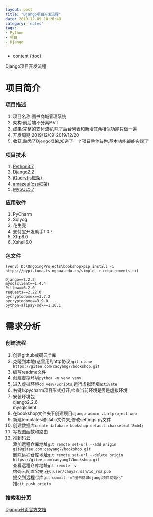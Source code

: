 ```yaml
---
layout: post
title: "Django项目开发流程"
date: 2019-12-09 18:26:40
category: 'notes'
tags:
- Python
- 项目
- Django
---
```

* content
{:toc}

Django项目开发流程













# 项目简介
### 项目描述
1. 项目名称:图书商城管理系统  
2. 架构:前后端不分离MVT  
3. 成果:完整的支付流程,除了后台列表和新增其余相似功能只做一遍  
4. 开发周期:2019/12/09-2019/12/20  
5. 收获:熟悉了Django框架,知道了一个项目整体结构,基本功能都能实现了

### 项目技术
1. [Python3.7](https://docs.python.org/3.7/)  
2. [Django2.2](https://docs.djangoproject.com/en/2.2/)  
3. [jQuery(js框架)](https://api.jquery.com/)  
4. [amazeui(css框架)](http://amazeui.shopxo.net/getting-started/?_ver=2.x)  
5. [MySQL5.7](https://dev.mysql.com/doc/refman/5.7/en/)

### 应用软件
1. PyCharm  
2. Sqlyog  
3. 花生壳  
4. 支付宝开发助手1.0.2  
5. Xftp6.0  
6. Xshell6.0  

### 包文件
```
(venv) D:\OngoingProjects\bookshop>pip install -i https://pypi.tuna.tsinghua.edu.cn/simple -r requirements.txt

Django==2.2.3
mysqlclient==1.4.4
Pillow==6.2.0
requests==2.22.0
pycryptodomex==3.7.2
pycryptodome==3.9.0
python-alipay-sdk==1.10.1
```

# 需求分析

### 创建流程
1. 创建github或码云仓库  
2. 克隆到本地(这里用的http协议)`git clone https://gitee.com/caoyang7/bookshop.git`  
3. 编写readme文件  
4. 创建虚拟环境`python -m venv venv`  
5. 进入虚拟环境`cd venv/Scripts`,运行虚拟环境`activate`  
6. 右键以pycharm项目形式打开,检查当前环境是否是虚拟环境  
7. 安装环境包  
	django2.2.6  
	mysqlclient  
8. 在bookshop文件夹下创建项目`django-admin startproject web`  
9. 新建templates和static文件夹,修改settings.py文件  
10. 创建数据库`create database bookshop default charset=utf8mb4;`  
11. 写视图函数和路由  
12. 推到码云  
	添加远程仓库地址`git remote set-url --add origin git@gitee.com:caoyang7/bookshop.git`  
	删除远程仓库地址`git remote set-url --delete origin https://gitee.com/caoyang7/bookshop.git`  
	查看远程仓库地址`git remote -v`  
	给码云配置公钥,在`C:user/caoya/.ssh/id_rsa.pub`  
	提交到远程仓库`git commit -m"图书商城django项目初始化"`  
	推`git push origin`  

### 搜索和分页
[Django分页官方文档](https://docs.djangoproject.com/en/2.2/topics/pagination/)

